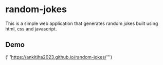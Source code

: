 # random-jokes
This is a simple web application that generates random jokes built using html, css and javascript.

## Demo
('''https://ankitjha2023.github.io/random-jokes/''')
